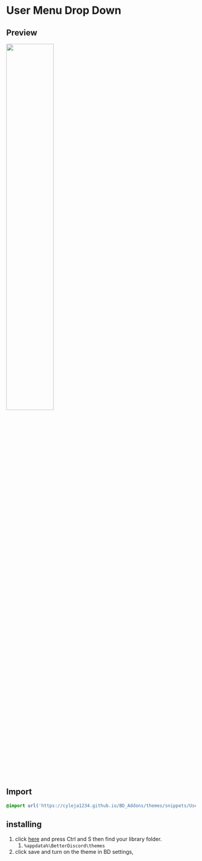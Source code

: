 # User Menu Drop Down
## Preview
<img src='https://cdn.discordapp.com/attachments/841121807935471646/841853138570051604/aqymk15iEr.gif' width='50%' height='50%'><!--for some reason need end elm for images--></img>
## Import

```css
@import url('https://cyleja1234.github.io/BD_Addons/themes/snippets/UserMenu-DropDown/UserMenu-DropDown.style.css');
```

## installing
1. click [here](https://cyleja1234.github.io/BD_Addons/themes/snippets/UserMenu-DropDown/UserMenu-DropDown.style.css) and press Ctrl and S then find your library folder. 
    1.  `%appdata%\BetterDiscord\themes`
2. click save and turn on the theme in BD settings,
